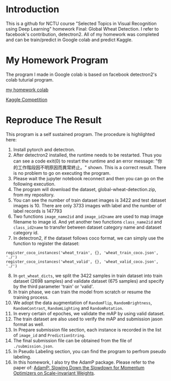 # Introduction
This is a github for NCTU course "Selected Topics in Visual Recognition using Deep Learning" homework Final: Global Wheat Detection.
I refer to facebook's contribution, detectron2.
All of my homework was completed and can be train/predict in Google colab and predict Kaggle.

# My Homework Program
The program I made in Google colab is based on facebook detectron2's colab tuturial program.

[my homework colab](https://colab.research.google.com/drive/1mPiyNd4Y10qPU0GTia9k5CkEyTpTo-Er?usp=sharing)

[Kaggle Competition](https://www.kaggle.com/wangchilung/detectron2-for-global-wheat-detection)

# Reproduce The Result
This program is a self sustained program. The procedure is highlighted here:

1. Install pytorch and detectron.
2. After detectron2 installed, the runtime needs to be restarted. Thus you can see a code exit(0) to restart the runtime and an error message: "你的工作階段因不明原因而異常終止。" shown. This is a correct result. There is no problem to go on executing the program.
3. Please wait the jupyter notebook reconnect and then you can go on the following execution.
4. The program will download the dataset, global-wheat-detection.zip, from my repository.
5. You can see the number of train dataset images is 3422 and test dataset images is 10. There are only 3733 images with label and the number of label records is 147793
6. Two functions `image_name2id` and `image_id2name` are used to map image filename to image id. And yet another two functions `class_name2id` and `class_id2name` to transfer between dataset category name and dataset category id.
7. In detectron2, if the dataset follows coco format, we can simply use the function to register the dataset:
<pre><code>register_coco_instances('wheat_train', {}, 'wheat_train_coco.json', './')
register_coco_instances('wheat_valid', {}, 'wheat_valid_coco.json', './')</code></pre>
8. In `get_wheat_dicts`, we split the 3422 samples in train dataset into train dataset (2698 samples) and validate dataset (675 samples) and specify by the third parameter 'train' or 'valid'.
9. In train phase, we can train the model from scratch or resume the training process.
10. We adopt the data augmentation of `RandomFlip`, `RandomBrightness`, `RandomContrast`, `RandomLighting` and `RandomRotation`.
11. In every certain of epoches, we validate the mAP by using valid dataset.
12. The train dataset are also used to verify the mAP and submission jason format as well.
13. In Prepare submission file section, each instance is recorded in the list of `image_id` and `PredictionString`.
14. The final submission file can be obtained from the file of `./submission.json`.
15. In Pseudo Labeling section, you can find the program to perfrom pseudo labeling.
16. In this homework, I also try the AdamP package. Please refer to the paper of: [AdamP: Slowing Down the Slowdown for Momentum Optimizers on Scale-invariant Weights](https://arxiv.org/abs/2006.08217).
